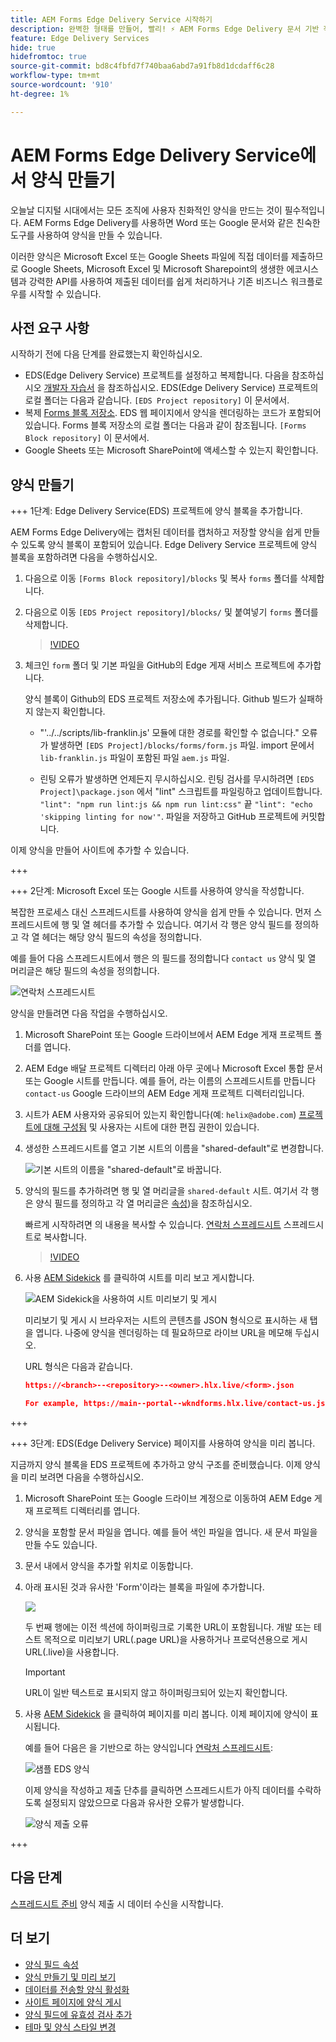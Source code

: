 ```yaml
---
title: AEM Forms Edge Delivery Service 시작하기
description: 완벽한 형태를 만들어, 빨리! ⚡ AEM Forms Edge Delivery 문서 기반 작성 = 더 행복한 사용자 및 검색 엔진을 위한 빠른 속도와 SEO 친화적인 양식.
feature: Edge Delivery Services
hide: true
hidefromtoc: true
source-git-commit: bd8c4fbfd7f740baa6abd7a91fb8d1dcdaff6c28
workflow-type: tm+mt
source-wordcount: '910'
ht-degree: 1%

---
```



# AEM Forms Edge Delivery Service에서 양식 만들기

오늘날 디지털 시대에서는 모든 조직에 사용자 친화적인 양식을 만드는 것이 필수적입니다. AEM Forms Edge Delivery를 사용하면 Word 또는 Google 문서와 같은 친숙한 도구를 사용하여 양식을 만들 수 있습니다.

이러한 양식은 Microsoft Excel 또는 Google Sheets 파일에 직접 데이터를 제출하므로 Google Sheets, Microsoft Excel 및 Microsoft Sharepoint의 생생한 에코시스템과 강력한 API를 사용하여 제출된 데이터를 쉽게 처리하거나 기존 비즈니스 워크플로우를 시작할 수 있습니다.


## 사전 요구 사항

시작하기 전에 다음 단계를 완료했는지 확인하십시오.

* EDS(Edge Delivery Service) 프로젝트를 설정하고 복제합니다. 다음을 참조하십시오 [개발자 자습서](https://www.aem.live/developer/tutorial) 을 참조하십시오. EDS(Edge Delivery Service) 프로젝트의 로컬 폴더는 다음과 같습니다. `[EDS Project repository]` 이 문서에서.
* 복제 [Forms 블록 저장소](https://github.com/adobe/afb). EDS 웹 페이지에서 양식을 렌더링하는 코드가 포함되어 있습니다. Forms 블록 저장소의 로컬 폴더는 다음과 같이 참조됩니다. `[Forms Block repository]` 이 문서에서.
* Google Sheets 또는 Microsoft SharePoint에 액세스할 수 있는지 확인합니다.


## 양식 만들기

+++ 1단계: Edge Delivery Service(EDS) 프로젝트에 양식 블록을 추가합니다.

AEM Forms Edge Delivery에는 캡처된 데이터를 캡처하고 저장할 양식을 쉽게 만들 수 있도록 양식 블록이 포함되어 있습니다. Edge Delivery Service 프로젝트에 양식 블록을 포함하려면 다음을 수행하십시오.

1. 다음으로 이동 `[Forms Block repository]/blocks` 및 복사 `forms` 폴더를 삭제합니다.

1. 다음으로 이동 `[EDS Project repository]/blocks/` 및 붙여넣기 `forms` 폴더를 삭제합니다.

   >[!VIDEO](https://video.tv.adobe.com/v/3427487?quality=12&learn=on)

1. 체크인 `form` 폴더 및 기본 파일을 GitHub의 Edge 게재 서비스 프로젝트에 추가합니다.

   양식 블록이 Github의 EDS 프로젝트 저장소에 추가됩니다. Github 빌드가 실패하지 않는지 확인합니다.

   * &quot;&#39;../../scripts/lib-franklin.js&#39; 모듈에 대한 경로를 확인할 수 없습니다.&quot; 오류가 발생하면 `[EDS Project]/blocks/forms/form.js` 파일. import 문에서 `lib-franklin.js` 파일이 포함된 파일 `aem.js` 파일.

   * 린팅 오류가 발생하면 언제든지 무시하십시오. 린팅 검사를 무시하려면 `[EDS Project]\package.json` 에서 &quot;lint&quot; 스크립트를 파일링하고 업데이트합니다. `"lint": "npm run lint:js && npm run lint:css"` 끝 `"lint": "echo 'skipping linting for now'"`. 파일을 저장하고 GitHub 프로젝트에 커밋합니다.

이제 양식을 만들어 사이트에 추가할 수 있습니다.

+++

+++ 2단계: Microsoft Excel 또는 Google 시트를 사용하여 양식을 작성합니다.

복잡한 프로세스 대신 스프레드시트를 사용하여 양식을 쉽게 만들 수 있습니다. 먼저 스프레드시트에 행 및 열 헤더를 추가할 수 있습니다. 여기서 각 행은 양식 필드를 정의하고 각 열 헤더는 해당 양식 필드의 속성을 정의합니다.

예를 들어 다음 스프레드시트에서 행은 의 필드를 정의합니다 `contact us` 양식 및 열 머리글은 해당 필드의 속성을 정의합니다.

![연락처 스프레드시트](/help/edge/assets/contact-us-form-spreadsheet.png)

양식을 만들려면 다음 작업을 수행하십시오.

1. Microsoft SharePoint 또는 Google 드라이브에서 AEM Edge 게재 프로젝트 폴더를 엽니다.

1. AEM Edge 배달 프로젝트 디렉터리 아래 아무 곳에나 Microsoft Excel 통합 문서 또는 Google 시트를 만듭니다. 예를 들어, 라는 이름의 스프레드시트를 만듭니다 `contact-us` Google 드라이브의 AEM Edge 게재 프로젝트 디렉터리입니다.

1. 시트가 AEM 사용자와 공유되어 있는지 확인합니다(예: `helix@adobe.com`) [프로젝트에 대해 구성됨](https://www.aem.live/docs/setup-customer-sharepoint) 및 사용자는 시트에 대한 편집 권한이 있습니다.

1. 생성한 스프레드시트를 열고 기본 시트의 이름을 &quot;shared-default&quot;로 변경합니다.

   ![기본 시트의 이름을 &quot;shared-default&quot;로 바꿉니다.](/help/edge/assets/rename-sheet-to-shared-default.png)

1. 양식의 필드를 추가하려면 행 및 열 머리글을 `shared-default` 시트. 여기서 각 행은 양식 필드를 정의하고 각 열 머리글은 [속성](/help/edge/docs/forms/eds-form-field-properties))을 참조하십시오.

   빠르게 시작하려면 의 내용을 복사할 수 있습니다. [연락처 스프레드시트](https://docs.google.com/spreadsheets/d/12jvYjo1a3GOV30IqPY6_7YaCQtUmzWpFhoiOHDcjB28/edit?usp=drive_link) 스프레드시트로 복사합니다.

   >[!VIDEO](https://video.tv.adobe.com/v/3427468?quality=12&learn=on)

1. 사용 [AEM Sidekick](https://www.aem.live/developer/tutorial#preview-and-publish-your-content) 를 클릭하여 시트를 미리 보고 게시합니다.

   ![AEM Sidekick을 사용하여 시트 미리보기 및 게시](/help/edge/assets/preview-form.png)

   미리보기 및 게시 시 브라우저는 시트의 콘텐츠를 JSON 형식으로 표시하는 새 탭을 엽니다. 나중에 양식을 렌더링하는 데 필요하므로 라이브 URL을 메모해 두십시오.

   URL 형식은 다음과 같습니다.

   ```JSON
   https://<branch>--<repository>--<owner>.hlx.live/<form>.json
   
   For example, https://main--portal--wkndforms.hlx.live/contact-us.json
   ```

+++

+++ 3단계: EDS(Edge Delivery Service) 페이지를 사용하여 양식을 미리 봅니다.


지금까지 양식 블록을 EDS 프로젝트에 추가하고 양식 구조를 준비했습니다. 이제 양식을 미리 보려면 다음을 수행하십시오.

1. Microsoft SharePoint 또는 Google 드라이브 계정으로 이동하여 AEM Edge 게재 프로젝트 디렉터리를 엽니다.

1. 양식을 포함할 문서 파일을 엽니다. 예를 들어 색인 파일을 엽니다. 새 문서 파일을 만들 수도 있습니다.

1. 문서 내에서 양식을 추가할 위치로 이동합니다.

1. 아래 표시된 것과 유사한 &#39;Form&#39;이라는 블록을 파일에 추가합니다.

   ![](/help/edge/assets/form-block-in-sites-page-example.png)

   두 번째 행에는 이전 섹션에 하이퍼링크로 기록한 URL이 포함됩니다. 개발 또는 테스트 목적으로 미리보기 URL(.page URL)을 사용하거나 프로덕션용으로 게시 URL(.live)을 사용합니다.

   >[!IMPORTANT]
   >
   >
   > URL이 일반 텍스트로 표시되지 않고 하이퍼링크되어 있는지 확인합니다.


1. 사용 [AEM Sidekick](https://www.aem.live/developer/tutorial#preview-and-publish-your-content) 을 클릭하여 페이지를 미리 봅니다. 이제 페이지에 양식이 표시됩니다.

   예를 들어 다음은 을 기반으로 하는 양식입니다 [연락처 스프레드시트](https://docs.google.com/spreadsheets/d/12jvYjo1a3GOV30IqPY6_7YaCQtUmzWpFhoiOHDcjB28/edit?usp=drive_link):


   ![샘플 EDS 양식](/help/edge/assets/eds-form.png)

   이제 양식을 작성하고 제출 단추를 클릭하면 스프레드시트가 아직 데이터를 수락하도록 설정되지 않았으므로 다음과 유사한 오류가 발생합니다.

   ![양식 제출 오류](/help/edge/assets/form-error.png)

+++


## 다음 단계

[스프레드시트 준비](/help/edge/docs/forms/submit-forms.md) 양식 제출 시 데이터 수신을 시작합니다.



## 더 보기

* [양식 필드 속성](/help/edge/docs/forms/eds-form-field-properties)
* [양식 만들기 및 미리 보기](/help/edge/docs/forms/create-forms.md)
* [데이터를 전송할 양식 활성화](/help/edge/docs/forms/submit-forms.md)
* [사이트 페이지에 양식 게시](/help/edge/docs/forms/publish-eds-forms.md)
* [양식 필드에 유효성 검사 추가](/help/edge/docs/forms/validate-forms.md)
* [테마 및 양식 스타일 변경](/help/edge/docs/forms/style-theme-forms.md)
